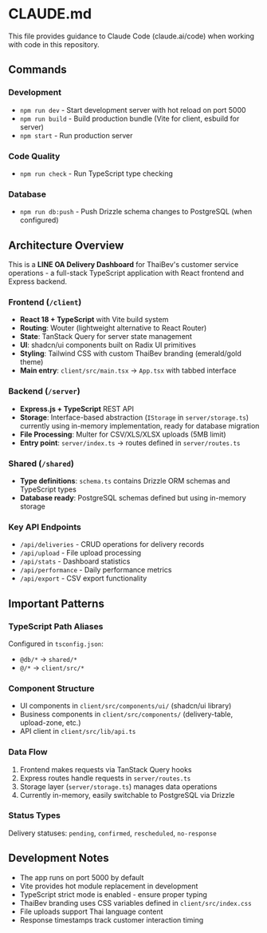 # CLAUDE.md

This file provides guidance to Claude Code (claude.ai/code) when working with code in this repository.

## Commands

### Development
- `npm run dev` - Start development server with hot reload on port 5000
- `npm run build` - Build production bundle (Vite for client, esbuild for server)
- `npm start` - Run production server

### Code Quality
- `npm run check` - Run TypeScript type checking

### Database
- `npm run db:push` - Push Drizzle schema changes to PostgreSQL (when configured)

## Architecture Overview

This is a **LINE OA Delivery Dashboard** for ThaiBev's customer service operations - a full-stack TypeScript application with React frontend and Express backend.

### Frontend (`/client`)
- **React 18 + TypeScript** with Vite build system
- **Routing**: Wouter (lightweight alternative to React Router)
- **State**: TanStack Query for server state management
- **UI**: shadcn/ui components built on Radix UI primitives
- **Styling**: Tailwind CSS with custom ThaiBev branding (emerald/gold theme)
- **Main entry**: `client/src/main.tsx` → `App.tsx` with tabbed interface

### Backend (`/server`)
- **Express.js + TypeScript** REST API
- **Storage**: Interface-based abstraction (`IStorage` in `server/storage.ts`) currently using in-memory implementation, ready for database migration
- **File Processing**: Multer for CSV/XLS/XLSX uploads (5MB limit)
- **Entry point**: `server/index.ts` → routes defined in `server/routes.ts`

### Shared (`/shared`)
- **Type definitions**: `schema.ts` contains Drizzle ORM schemas and TypeScript types
- **Database ready**: PostgreSQL schemas defined but using in-memory storage

### Key API Endpoints
- `/api/deliveries` - CRUD operations for delivery records
- `/api/upload` - File upload processing
- `/api/stats` - Dashboard statistics
- `/api/performance` - Daily performance metrics
- `/api/export` - CSV export functionality

## Important Patterns

### TypeScript Path Aliases
Configured in `tsconfig.json`:
- `@db/*` → `shared/*`
- `@/*` → `client/src/*`

### Component Structure
- UI components in `client/src/components/ui/` (shadcn/ui library)
- Business components in `client/src/components/` (delivery-table, upload-zone, etc.)
- API client in `client/src/lib/api.ts`

### Data Flow
1. Frontend makes requests via TanStack Query hooks
2. Express routes handle requests in `server/routes.ts`
3. Storage layer (`server/storage.ts`) manages data operations
4. Currently in-memory, easily switchable to PostgreSQL via Drizzle

### Status Types
Delivery statuses: `pending`, `confirmed`, `rescheduled`, `no-response`

## Development Notes

- The app runs on port 5000 by default
- Vite provides hot module replacement in development
- TypeScript strict mode is enabled - ensure proper typing
- ThaiBev branding uses CSS variables defined in `client/src/index.css`
- File uploads support Thai language content
- Response timestamps track customer interaction timing